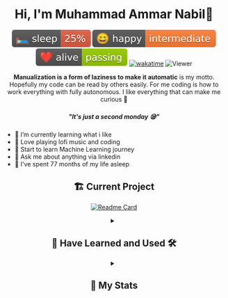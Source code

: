 <div align="center">
  <h1>Hi, I'm Muhammad Ammar Nabil👋</h1>
    
  ![sleep](assets/sleep.svg)
  ![happy](assets/happy.svg)
  ![alive](assets/alive.svg)
  [![wakatime](https://wakatime.com/badge/user/3728d51b-5754-4c6c-8d6d-9a2640430efe.svg)](https://wakatime.com/@3728d51b-5754-4c6c-8d6d-9a2640430efe)
  ![Viewer](https://komarev.com/ghpvc/?username=manabil)
  
  **Manualization is a form of laziness to make it automatic** is my motto. Hopefully my code can be read by others easily. For me coding is how to work everything with fully autonomous. I like everything that can make me curious 🔬
  <h5>
<h5><i>"It's just a second monday 😪"</i></h5>
  </h5>
</div>

- 🌱 I’m currently learning what i like
- 🎵 Love playing lofi music and coding
- 🧿 Start to learn Machine Learning journey
- 💬 Ask me about anything via linkedin
- 🛌 I've spent 77 months of my life asleep
  
<div align="center">
  
  ## 🏗 Current Project
  [![Readme Card](https://github-readme-stats.vercel.app/api/pin/?username=C-Ditech&repo=ML&show_owner=true&theme=tokyonight&bg_color=151515&title_color=fb8c00&text_color=ffffff&icon_color=39d353&border_color=151515)](https://github.com/C-Ditech/ML)
  <details>
    <summary>
      <h2>🔎 Have Learned and Used 🛠</h2>
    </summary>
    <details>
      <summary>
        <h3>Programming Language</h3>
      </summary>
      <a href="https://www.php.net" target="_blank" rel="noreferrer"> 
        <img src="https://raw.githubusercontent.com/devicons/devicon/master/icons/php/php-original.svg" alt="php" width="40" height="40" />
      </a>
      <a href="https://www.python.org" target="_blank" rel="noreferrer"> 
        <img src="https://raw.githubusercontent.com/devicons/devicon/master/icons/python/python-original.svg" alt="python" width="40" height="40" /> 
      </a>
      <a href="https://www.java.com" target="_blank" rel="noreferrer"> 
        <img src="https://raw.githubusercontent.com/devicons/devicon/master/icons/java/java-original.svg" alt="java" width="40" height="40" /> 
      </a>
      <a href="https://developer.mozilla.org/en-US/docs/Web/JavaScript" target="_blank" rel="noreferrer"> 
        <img src="https://raw.githubusercontent.com/devicons/devicon/master/icons/javascript/javascript-original.svg" alt="javascript" width="40" height="40" />
      </a>
      <a href="https://www.w3schools.com/cpp/" target="_blank" rel="noreferrer"> 
        <img src="https://raw.githubusercontent.com/devicons/devicon/master/icons/cplusplus/cplusplus-original.svg" alt="cplusplus" width="40" height="40" />     </a>
    </details>
    <details>
      <summary>
        <h3>Web Framework</h3>
      </summary>
      <a href="https://laravel.com/" target="_blank" rel="noreferrer"> 
        <img src="https://raw.githubusercontent.com/devicons/devicon/master/icons/laravel/laravel-plain-wordmark.svg" alt="laravel" width="40" height="40"/> 
      </a>
      <a href="https://codeigniter.com" target="_blank" rel="noreferrer"> 
        <img src="https://cdn.worldvectorlogo.com/logos/codeigniter.svg" alt="codeigniter" width="40" height="40"/>
      </a>
      <a href="https://github.com/hapijs/hapi" target="_blank" rel="noreferrer"> 
        <img src="https://raw.githubusercontent.com/hapijs/assets/master/images/hapi.png" alt="hapijs" width="60" height="40"/> 
      </a>
    </details>
    <details>
      <summary>
        <h3>Web Development</h3>
      </summary>
      <a href="https://nodejs.org/en/" target="_blank" rel="noreferrer"> 
        <img src="https://nodejs.org/static/images/logo.svg" alt="nodejs" width="100" height="40"/> 
      </a>
      <a href="https://www.w3.org/html/" target="_blank" rel="noreferrer"> 
        <img src="https://raw.githubusercontent.com/devicons/devicon/master/icons/html5/html5-original-wordmark.svg" alt="html5" width="40" height="40"/> 
      </a>
      <a href="https://www.w3schools.com/css/" target="_blank" rel="noreferrer"> 
        <img src="https://raw.githubusercontent.com/devicons/devicon/master/icons/css3/css3-original-wordmark.svg" alt="css3" width="40" height="40"/> 
      </a>
      <a href="https://getbootstrap.com" target="_blank" rel="noreferrer"> 
        <img src="https://raw.githubusercontent.com/devicons/devicon/master/icons/bootstrap/bootstrap-plain-wordmark.svg" alt="bootstrap" width="40" height="40"/> 
      </a>
      <a href="https://www.chartjs.org" target="_blank" rel="noreferrer"> 
        <img src="https://www.chartjs.org/media/logo-title.svg" alt="chartjs" width="40" height="40"/>
      </a>
    </details>
    <details>
      <summary>
        <h3>Database</h3>
      </summary>
      <a href="https://www.mysql.com/" target="_blank" rel="noreferrer">
        <img src="https://raw.githubusercontent.com/devicons/devicon/master/icons/mysql/mysql-original-wordmark.svg" alt="mysql" width="40" height="40"/>
      </a>
      <a href="https://www.postgresql.org/" target="_blank" rel="noreferrer"> 
        <img src="https://www.postgresql.org/media/img/about/press/elephant.png" alt="postgre" width="40" height="40"/>
      </a>
    </details>
    <details>
      <summary>
        <h3>Tool and Utilities</h3>
      </summary>
      <a href="https://code.visualstudio.com/" target="_blank" rel="noreferrer"> 
        <img src="https://code.visualstudio.com/assets/images/code-stable.png" alt="vscode" width="40" height="40"/> 
      </a>
      <a href="https://colab.research.google.com" target="_blank" rel="noreferrer"> 
        <img src="https://colab.research.google.com/img/colab_favicon_256px.png" alt="colab" width="40" height="40"/> 
      </a>
      <a href="https://git-scm.com/" target="_blank" rel="noreferrer"> 
        <img src="https://www.vectorlogo.zone/logos/git-scm/git-scm-icon.svg" alt="git" width="40" height="40"/> 
      </a>
      <a href="https://www.figma.com/" target="_blank" rel="noreferrer"> 
        <img src="https://www.vectorlogo.zone/logos/figma/figma-icon.svg" alt="figma" width="40" height="40"/> 
      </a>
      <a href="https://www.gnu.org/software/bash/" target="_blank" rel="noreferrer">
        <img src="https://www.vectorlogo.zone/logos/gnu_bash/gnu_bash-icon.svg" alt="bash" width="40" height="40"/>
      </a>
      <a href="https://www.mathworks.com/" target="_blank" rel="noreferrer"> 
        <img src="https://upload.wikimedia.org/wikipedia/commons/2/21/Matlab_Logo.png" alt="matlab" width="40" height="40"/> 
      </a>
      <a href="https://www.qt.io/" target="_blank" rel="noreferrer"> 
        <img src="https://upload.wikimedia.org/wikipedia/commons/0/0b/Qt_logo_2016.svg" alt="qt" width="40" height="40"/>
      </a>
      <a href="https://www.arduino.cc/" target="_blank" rel="noreferrer"> 
        <img src="https://cdn.worldvectorlogo.com/logos/arduino-1.svg" alt="arduino" width="40" height="40"/> 
      </a>
      <a href="https://www.pygame.org/" target="_blank" rel="noreferrer"> 
        <img src="https://www.pygame.org/images/logo_lofi.png" alt="pygame" width="100" height="40"/>
      </a>
    </details>
    <details>
      <summary>
        <h3>Machine Learning</h3>
      </summary>
      <a href="https://www.tensorflow.org" target="_blank" rel="noreferrer">
        <img src="https://www.vectorlogo.zone/logos/tensorflow/tensorflow-icon.svg" alt="tensorflow" width="40" height="40"/> 
      </a>
      <a href="https://keras.io/" target="_blank" rel="noreferrer"> 
        <img src="https://github.com/valohai/ml-logos/blob/master/keras.svg" alt="keras" width="40" height="40"/> 
      </a>
      <a href="https://matplotlib.org/" target="_blank" rel="noreferrer"> 
        <img src="https://github.com/valohai/ml-logos/blob/master/matplotlib.svg" alt="matplotlib" width="100" height="40"/> 
      </a>
      <a href="https://pandas.pydata.org/" target="_blank" rel="noreferrer"> 
        <img src="https://raw.githubusercontent.com/devicons/devicon/2ae2a900d2f041da66e950e4d48052658d850630/icons/pandas/pandas-original.svg" alt="pandas" width="40" height="40"/>
      </a>
      <a href="https://numpy.org/" target="_blank" rel="noreferrer">
        <img src="https://numpy.org/images/logo.svg" alt="numpy" width="40" height="40"/>
      </a>
      <a href="https://scikit-learn.org/stable/" target="_blank" rel="noreferrer"> 
        <img src="https://scikit-learn.org/stable/_static/scikit-learn-logo-small.png" alt="scikitlearn" width="100" height="40"/>
      </a>
      <a href="https://seaborn.pydata.org/" target="_blank" rel="noreferrer"> 
        <img src="https://seaborn.pydata.org/_static/logo-wide-lightbg.svg" alt="seaborn" width="100" height="40"/>
      </a>
    </details>
  </details>
  <details>
    <summary>
      <h2>📃 My Stats</h2>
    </summary>
    <img src="https://github-readme-stats.vercel.app/api/top-langs/?username=manabil&layout=compact&theme=tokyonight&bg_color=0d1117&title_color=fb8c00&text_color=ffffff&langs_count=10&border_color=0d1117"/>
    <img src="https://github-readme-stats.vercel.app/api?username=manabil&include_all_commits=true&count_private=true&show_icons=true&theme=tokyonight&bg_color=0d1117&title_color=fb8c00&text_color=ffffff&icon_color=39d353&border_color=0d1117"/>
    <img align="center" src="https://github-readme-streak-stats.herokuapp.com/?user=manabil&theme=dark&bg_color=0d1117" alt="manabil" />
  </details>
</div>
